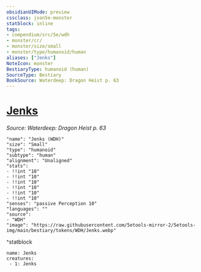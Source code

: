 ```yaml
---
obsidianUIMode: preview
cssclass: json5e-monster
statblock: inline
tags:
- compendium/src/5e/wdh
- monster/cr/
- monster/size/small
- monster/type/humanoid/human
aliases: ["Jenks"]
NoteIcon: monster
BestiaryType: humanoid (human)
SourceType: Bestiary
BookSource: Waterdeep: Dragon Heist p. 63
---
```

# [Jenks](2-Mechanics/CLI/bestiary/npc/jenks-wdh.md)
*Source: Waterdeep: Dragon Heist p. 63*  

```statblock
"name": "Jenks (WDH)"
"size": "Small"
"type": "humanoid"
"subtype": "human"
"alignment": "Unaligned"
"stats":
- !!int "10"
- !!int "10"
- !!int "10"
- !!int "10"
- !!int "10"
- !!int "10"
"senses": "passive Perception 10"
"languages": ""
"source":
- "WDH"
"image": "https://raw.githubusercontent.com/5etools-mirror-2/5etools-img/main/bestiary/tokens/WDH/Jenks.webp"
```
^statblock

```encounter-table
name: Jenks
creatures:
 - 1: Jenks
```